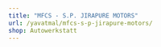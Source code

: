 ```yaml
---
title: "MFCS - S.P. JIRAPURE MOTORS"
url: /yavatmal/mfcs-s-p-jirapure-motors/
shop: Autowerkstatt
---
```

